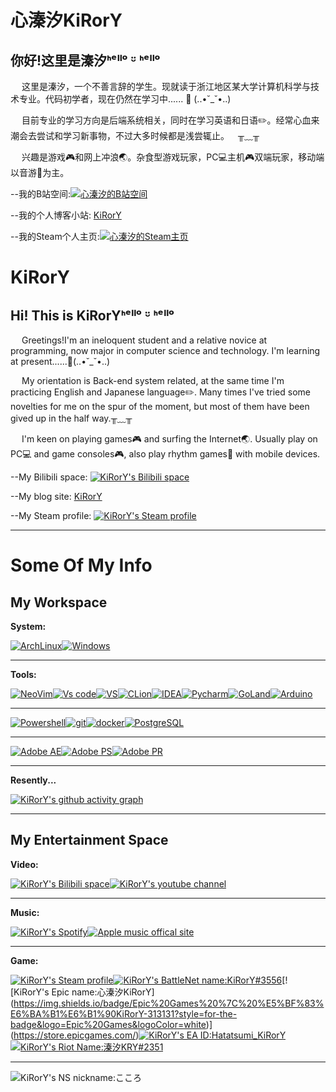 # 心溱汐KiRorY

## 你好!这里是溱汐ᑋᵉᑊᑊᵒ ᵕ̈ ᑋᵉᑊᑊᵒ

&ensp;&ensp; 这里是溱汐，一个不善言辞的学生。现就读于浙江地区某大学计算机科学与技术专业。代码初学者，现在仍然在学习中...... :blue_book:   (..•˘_˘•..)

&ensp;&ensp; 目前专业的学习方向是后端系统相关，同时在学习英语和日语:pencil2:。经常心血来潮会去尝试和学习新事物，不过大多时候都是浅尝辄止。&ensp;&ensp;╥﹏╥

&ensp;&ensp; 兴趣是游戏:video_game:和网上冲浪:earth_asia:。杂食型游戏玩家，PC:computer:主机:video_game:双端玩家，移动端以音游:musical_note:为主。

--我的B站空间:[![心溱汐的B站空间](https://img.shields.io/badge/心溱汐-pink?style=for-the-badge&logo=bilibili&logoColor=white)](https://space.bilibili.com/79834065)

--我的个人博客小站: [KiRorY](kirory.xyz)

--我的Steam个人主页:[![心溱汐的Steam主页](https://img.shields.io/badge/Steam-000000?style=for-the-badge&logo=steam&logoColor=white)](https://steamcommunity.com/id/Kokoro_Daze/)

# KiRorY

## Hi! This is KiRorYᑋᵉᑊᑊᵒ ᵕ̈ ᑋᵉᑊᑊᵒ

&ensp;&ensp; Greetings!I'm an ineloquent student and a relative novice at programming, now major in computer science and technology. I'm learning at present......:blue_book:(..•˘_˘•..)

&ensp;&ensp; My orientation is Back-end system related, at the same time I'm practicing English and Japanese language:pencil2:. Many times I've tried some novelties for me on the spur of the moment, but most of them have been gived up in the half way.╥﹏╥

&ensp;&ensp; I'm keen on playing games:video_game: and surfing the Internet:earth_asia:. Usually play on PC:computer: and game consoles:video_game:, also play rhythm games:musical_note: with mobile devices.

--My Bilibili space: [![KiRorY's Bilibili space](https://img.shields.io/badge/心溱汐-pink?style=for-the-badge&logo=bilibili&logoColor=white)](https://space.bilibili.com/79834065)

--My blog site: [KiRorY](kirory.xyz)

--My Steam profile: [![KiRorY's Steam profile](https://img.shields.io/badge/Steam-000000?style=for-the-badge&logo=steam&logoColor=white)](https://steamcommunity.com/id/Kokoro_Daze/)

---

# Some Of My Info

## My Workspace

<b>System:</b>

[![ArchLinux](https://img.shields.io/badge/Arch_Linux-1793D1?style=for-the-badge&logo=arch-linux&logoColor=white)](https://www.archlinux.org/)[![Windows](https://img.shields.io/badge/Windows-0078D6?style=for-the-badge&logo=windows&logoColor=white)](https://www.microsoft.com/en-us/windows/)

---

<b>Tools:</b>

[![NeoVim](https://img.shields.io/badge/NeoVim-%2357A143.svg?&style=for-the-badge&logo=neovim&logoColor=white)](https://neovim.io/)[![Vs code](https://img.shields.io/badge/Visual_Studio_Code-0078D4?style=for-the-badge&logo=visual%20studio%20code&logoColor=white)](https://code.visualstudio.com/)[![VS](https://img.shields.io/badge/Visual_Studio-5C2D91?style=for-the-badge&logo=visual%20studio&logoColor=white)](https://visualstudio.microsoft.com/vs/)[![CLion](https://img.shields.io/badge/CLion-000000?style=for-the-badge&logo=clion&logoColor=white)](https://www.jetbrains.com/clion/)[![IDEA](https://img.shields.io/badge/IntelliJ_IDEA-000000.svg?style=for-the-badge&logo=intellij-idea&logoColor=white)](https://www.jetbrains.com/idea/)[![Pycharm](https://img.shields.io/badge/PyCharm-000000.svg?&style=for-the-badge&logo=PyCharm&logoColor=white)](https://www.jetbrains.com/pycharm/)[![GoLand](https://img.shields.io/badge/GoLand-000000?style=for-the-badge&logo=goland&logoColor=white)](https://www.jetbrains.com/goland/)[![Arduino](https://img.shields.io/badge/Arduino_IDE-00979D?style=for-the-badge&logo=arduino&logoColor=white)](https://www.arduino.cc/)


---

[![Powershell](https://img.shields.io/badge/powershell-5391FE?style=for-the-badge&logo=powershell&logoColor=white)](https://learn.microsoft.com/en-us/powershell/)[![git](https://img.shields.io/badge/GIT-E44C30?style=for-the-badge&logo=git&logoColor=white)](https://git-scm.com/)[![docker](https://img.shields.io/badge/Docker-3498DB?style=for-the-badge&logo=docker&logoColor=white)](https://www.docker.com/)[![PostgreSQL](https://img.shields.io/badge/PostgreSQL-316192?style=for-the-badge&logo=postgresql&logoColor=white)](https://www.postgresql.org/)

---

[![Adobe AE](https://img.shields.io/badge/Adobe%20after%20affects-CF96FD?style=for-the-badge&logo=Adobe%20after%20effects&logoColor=393665)](https://www.adobe.com/products/aftereffects.html)[![Adobe PS](https://img.shields.io/badge/Adobe%20Photoshop-31A8FF?style=for-the-badge&logo=Adobe%20Photoshop&logoColor=black)](https://www.adobe.com/products/photoshop.html)[![Adobe PR](https://img.shields.io/badge/Adobe%20Premiere%20Pro-9999FF?style=for-the-badge&logo=Adobe%20Premiere%20Pro&logoColor=white)](https://www.adobe.com/products/premiere.html)

---

<b>Resently...</b>

[![KiRorY's github activity graph](https://github-readme-activity-graph.vercel.app/graph?username=KiRorY&theme=vue)](https://github.com/ashutosh00710/github-readme-activity-graph)

---
## My Entertainment Space

<b>Video:</b>

[![KiRorY's Bilibili space](https://img.shields.io/badge/bilibili-pink?style=for-the-badge&logo=bilibili&logoColor=white)](https://space.bilibili.com/79834065)[![KiRorY's youtube channel](https://img.shields.io/badge/YouTube-FF0000?style=for-the-badge&logo=youtube&logoColor=white)](https://www.youtube.com/channel/UCaLf2TzoFluyBKaqa2kFj6A)

---

<b>Music:</b>

[![KiRorY's Spotify](https://img.shields.io/badge/Spotify-1ED760?&style=for-the-badge&logo=spotify&logoColor=white)](https://open.spotify.com/user/31wtxm742sjgcjigewbiaohb2p7a)[![Apple music offical site](https://img.shields.io/badge/apple%20music-F34E68?style=for-the-badge&logo=apple%20music&logoColor=white)](https://www.apple.com/apple-music/)

---

<b>Game:</b>

[![KiRorY's Steam profile](https://img.shields.io/badge/Steam-000000?style=for-the-badge&logo=steam&logoColor=white)](https://steamcommunity.com/id/Kokoro_Daze/)[![KiRorY's BattleNet name:KiRorY#3556](https://img.shields.io/badge/Battle.net%20%7C%20KiRorY%233556-000?style=for-the-badge&logo=battle.net&logoColor=148EFF)](https://www.blizzard.com/zh-tw/?_gl=1*1pbo1q7*_ga*MTY0OTY4MjQ0OC4xNjg5NjgzMDI1*_ga_VYKNV7C0S3*MTY4OTY4MzAyNC4xLjEuMTY4OTY4NDYwNy4xNi4wLjA.)[![KiRorY's Epic name:心溱汐KiRorY](https://img.shields.io/badge/Epic%20Games%20%7C%20%E5%BF%83%E6%BA%B1%E6%B1%90KiRorY-313131?style=for-the-badge&logo=Epic%20Games&logoColor=white)](https://store.epicgames.com/)[![KiRorY's EA ID:Hatatsumi_KiRorY](https://img.shields.io/badge/ea%20app%20%7C%20Hatatsumi__KiRorY-FA7343?style=for-the-badge&logo=EA&logoColor=white)](https://www.ea.com/ea-app)[![KiRorY's Riot Name:溱汐KRY#2351](https://img.shields.io/badge/Riot_Games%20%7C%20%E6%BA%B1%E6%B1%90KRY%232351-D32936?style=for-the-badge&logo=riot-games&logoColor=white)](https://www.riotgames.com/en)

---

![KiRorY's NS nickname:こころ](https://img.shields.io/badge/Nintendo_Switch%20%7C%20%E3%81%93%E3%81%93%E3%82%8D%20%7C%20SW330054660920-E60012?style=for-the-badge&logo=nintendo-switch&logoColor=white)

 <!-- steam-box start -->
 <!-- steam-box end -->
